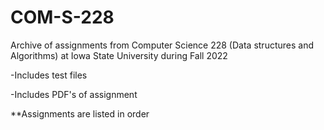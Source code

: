 # COM-S-228
Archive of  assignments from Computer Science 228 (Data structures and Algorithms) at Iowa State University during Fall 2022


-Includes test files

-Includes PDF's of assignment

**Assignments are listed in order
